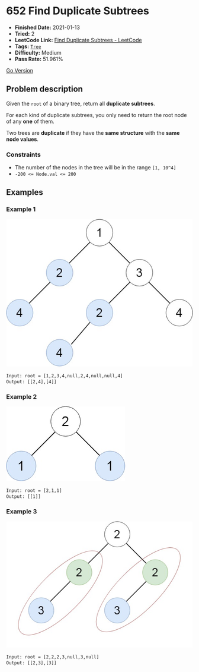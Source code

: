 # 652 Find Duplicate Subtrees

- **Finished Date:** 2021-01-13
- **Tried:** 2
- **LeetCode Link:** [Find Duplicate Subtrees - LeetCode](https://leetcode.com/problems/find-duplicate-subtrees/)
- **Tags:** [`Tree`](https://leetcode.com/tag/tree/)
- **Difficulty:** Medium
- **Pass Rate:** 51.961%

[Go Version](../Go/652_Find_Duplicate_Subtrees/main.go)

## Problem description

Given the `root` of a binary tree, return all **duplicate subtrees**.

For each kind of duplicate subtrees, you only need to return the root node of any **one** of them.

Two trees are **duplicate** if they have the **same structure** with the **same node values**.

### Constraints

- The number of the nodes in the tree will be in the range `[1, 10^4]`
- `-200 <= Node.val <= 200`

## Examples

### Example 1

![](./assets/652.Find_Duplicate_Subtrees_1.jpg)

```
Input: root = [1,2,3,4,null,2,4,null,null,4]
Output: [[2,4],[4]]
```

### Example 2

![](./assets/652.Find_Duplicate_Subtrees_2.jpg)

```
Input: root = [2,1,1]
Output: [[1]]
```

### Example 3

![](./assets/652.Find_Duplicate_Subtrees_3.jpg)

```
Input: root = [2,2,2,3,null,3,null]
Output: [[2,3],[3]]
```
